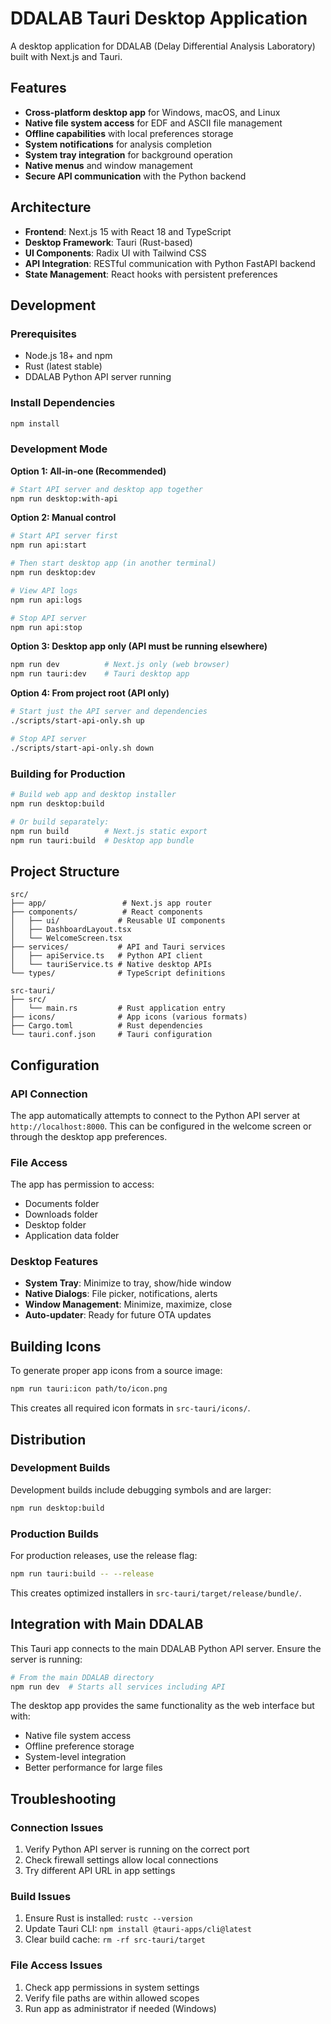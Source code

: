 # DDALAB Tauri Desktop Application

A desktop application for DDALAB (Delay Differential Analysis Laboratory) built with Next.js and Tauri.

## Features

- **Cross-platform desktop app** for Windows, macOS, and Linux
- **Native file system access** for EDF and ASCII file management
- **Offline capabilities** with local preferences storage
- **System notifications** for analysis completion
- **System tray integration** for background operation
- **Native menus** and window management
- **Secure API communication** with the Python backend

## Architecture

- **Frontend**: Next.js 15 with React 18 and TypeScript
- **Desktop Framework**: Tauri (Rust-based)
- **UI Components**: Radix UI with Tailwind CSS
- **API Integration**: RESTful communication with Python FastAPI backend
- **State Management**: React hooks with persistent preferences

## Development

### Prerequisites

- Node.js 18+ and npm
- Rust (latest stable)
- DDALAB Python API server running

### Install Dependencies

```bash
npm install
```

### Development Mode

**Option 1: All-in-one (Recommended)**
```bash
# Start API server and desktop app together
npm run desktop:with-api
```

**Option 2: Manual control**
```bash
# Start API server first
npm run api:start

# Then start desktop app (in another terminal)
npm run desktop:dev

# View API logs
npm run api:logs

# Stop API server
npm run api:stop
```

**Option 3: Desktop app only (API must be running elsewhere)**
```bash
npm run dev          # Next.js only (web browser)
npm run tauri:dev    # Tauri desktop app
```

**Option 4: From project root (API only)**
```bash
# Start just the API server and dependencies
./scripts/start-api-only.sh up

# Stop API server
./scripts/start-api-only.sh down
```

### Building for Production

```bash
# Build web app and desktop installer
npm run desktop:build

# Or build separately:
npm run build        # Next.js static export
npm run tauri:build  # Desktop app bundle
```

## Project Structure

```
src/
├── app/                 # Next.js app router
├── components/          # React components
│   ├── ui/             # Reusable UI components
│   ├── DashboardLayout.tsx
│   └── WelcomeScreen.tsx
├── services/           # API and Tauri services
│   ├── apiService.ts   # Python API client
│   └── tauriService.ts # Native desktop APIs
└── types/              # TypeScript definitions

src-tauri/
├── src/
│   └── main.rs         # Rust application entry
├── icons/              # App icons (various formats)
├── Cargo.toml          # Rust dependencies
└── tauri.conf.json     # Tauri configuration
```

## Configuration

### API Connection

The app automatically attempts to connect to the Python API server at `http://localhost:8000`. This can be configured in the welcome screen or through the desktop app preferences.

### File Access

The app has permission to access:
- Documents folder
- Downloads folder
- Desktop folder
- Application data folder

### Desktop Features

- **System Tray**: Minimize to tray, show/hide window
- **Native Dialogs**: File picker, notifications, alerts
- **Window Management**: Minimize, maximize, close
- **Auto-updater**: Ready for future OTA updates

## Building Icons

To generate proper app icons from a source image:

```bash
npm run tauri:icon path/to/icon.png
```

This creates all required icon formats in `src-tauri/icons/`.

## Distribution

### Development Builds

Development builds include debugging symbols and are larger:

```bash
npm run desktop:build
```

### Production Builds

For production releases, use the release flag:

```bash
npm run tauri:build -- --release
```

This creates optimized installers in `src-tauri/target/release/bundle/`.

## Integration with Main DDALAB

This Tauri app connects to the main DDALAB Python API server. Ensure the server is running:

```bash
# From the main DDALAB directory
npm run dev  # Starts all services including API
```

The desktop app provides the same functionality as the web interface but with:
- Native file system access
- Offline preference storage
- System-level integration
- Better performance for large files

## Troubleshooting

### Connection Issues

1. Verify Python API server is running on the correct port
2. Check firewall settings allow local connections
3. Try different API URL in app settings

### Build Issues

1. Ensure Rust is installed: `rustc --version`
2. Update Tauri CLI: `npm install @tauri-apps/cli@latest`
3. Clear build cache: `rm -rf src-tauri/target`

### File Access Issues

1. Check app permissions in system settings
2. Verify file paths are within allowed scopes
3. Run app as administrator if needed (Windows)